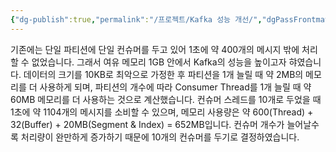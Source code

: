 ```yaml
---
{"dg-publish":true,"permalink":"/프로젝트/Kafka 성능 개선/","dgPassFrontmatter":true}
---
```



기존에는 단일 파티션에 단일 컨슈머를 두고 있어 1초에 약 400개의 메시지 밖에 처리할 수 없었습니다.
그래서 여유 메모리 1GB 안에서 Kafka의 성능을 높이고자 햐였습니다. 
데이터의 크기를 10KB로 최악으로 가정한 후 파티션을 1개 늘릴 때 약 2MB의 메모리를 더 사용하게 되며, 파티션의 개수에 따라 Consumer Thread를 1개 늘릴 때 약 60MB 메모리를 더 사용하는 것으로 계산했습니다. 
컨슈머 스레드를 10개로 두었을 때 1초에 약 1104개의 메시지를 소비할 수 있으며, 메모리 사용량은 약 600(Thread) + 32(Buffer) + 20MB(Segment & Index) = 652MB입니다. 
컨슈머 개수가 늘어날수록 처리량이 완만하게 증가하기 때문에 10개의 컨슈머를 두기로 결정하였습니다.